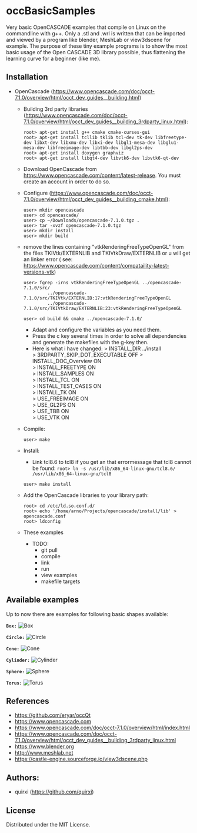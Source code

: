 # occBasicSamples

Very basic OpenCASCADE examples that compile on Linux on the commandline with g++.
Only a .stl and .wrl is written that can be imported and viewed by a program like blender, MeshLab or view3dscene for example.
The purpose of these tiny example programs is to show the most basic usage of the Open CASCADE 3D library possible, thus flattening the learning curve for a beginner (like me).


## Installation

* OpenCascade (https://www.opencascade.com/doc/occt-7.1.0/overview/html/occt_dev_guides__building.html)
	* Building 3rd party libraries (https://www.opencascade.com/doc/occt-7.1.0/overview/html/occt_dev_guides__building_3rdparty_linux.html):
		```
		root> apt-get install g++ cmake cmake-curses-gui
		root> apt-get install tcllib tklib tcl-dev tk-dev libfreetype-dev libxt-dev libxmu-dev libxi-dev libgl1-mesa-dev libglu1-mesa-dev libfreeimage-dev libtbb-dev libgl2ps-dev 
		root> apt-get install doxygen graphviz
		root> apt-get install libqt4-dev libvtk6-dev libvtk6-qt-dev
		```
	* Download OpenCascade from https://www.opencascade.com/content/latest-release. You must create an account in order to do so.
	* Configure (https://www.opencascade.com/doc/occt-7.1.0/overview/html/occt_dev_guides__building_cmake.html):
		```
		user> mkdir opencascade
		user> cd opencascade/
		user> cp ~/Downloads/opencascade-7.1.0.tgz .
		user> tar -xvzf opencascade-7.1.0.tgz
		user> mkdir install
		user> mkdir build
		```
	* remove the lines containing "vtkRenderingFreeTypeOpenGL" from the files TKIVtk/EXTERNLIB and TKIVtkDraw/EXTERNLIB 
	  or u will get an linker error ( see: https://www.opencascade.com/content/compataility-latest-versions-vtk)
		```
		user> fgrep -irns vtkRenderingFreeTypeOpenGL ../opencascade-7.1.0/src/
			     ../opencascade-7.1.0/src/TKIVtk/EXTERNLIB:17:vtkRenderingFreeTypeOpenGL
			     ../opencascade-7.1.0/src/TKIVtkDraw/EXTERNLIB:23:vtkRenderingFreeTypeOpenGL
		```
		```
		user> cd build && cmake ../opencascade-7.1.0/
		```
		* Adapt and configure the variables as you need them. 
		* Press the c key several times in order to solve all dependencies and generate the makefiles with the g-key then.
		* Here is what i have changed:
				> INSTALL_DIR                      ../install                                                                                                                                                
				> 3RDPARTY_SKIP_DOT_EXECUTABLE     OFF
				> INSTALL_DOC_Overview             ON                                                                                                                                                  
				> INSTALL_FREETYPE                 ON  
				> INSTALL_SAMPLES                  ON                                                                                                                                                        
				> INSTALL_TCL                      ON                                                                                                                                                        
				> INSTALL_TEST_CASES               ON                                                                                                                                                        
				> INSTALL_TK                       ON                                                                                                                                                        
				> USE_FREEIMAGE                    ON                                                                                                                                                        
				> USE_GL2PS                        ON                                                                                                                                                        
				> USE_TBB                          ON                                                                                                                                                        
				> USE_VTK                          ON
	* Compile:
		```
		user> make
		```
	* Install:
		* Link tcl8.6 to tcl8 if you get an that errormessage that tcl8 cannot be found: 
		      ```
		      root> ln -s /usr/lib/x86_64-linux-gnu/tcl8.6/ /usr/lib/x86_64-linux-gnu/tcl8
		      ```
		```
		user> make install
		```
	* Add the OpenCascade libraries to your library path:
		```
		root> cd /etc/ld.so.conf.d/
		root> echo '/home/arno/Projects/opencascade/install/lib' > opencascade.conf
		root> ldconfig
		``` 

	*  These examples
		* TODO: 
			* git pull
			* compile
			* link
			* run
			* view examples
			* makefile targets


## Available examples

Up to now there are examples for following basic shapes available:

**`Box:`**
![Box](docs/aBox.png)

**`Circle:`**
![Circle](docs/aCircle.png)

**`Cone:`**
![Cone](docs/aCone.png)

**`Cylinder:`**
![Cylinder](docs/aCylinder.png)

**`Sphere:`**
![Sphere](docs/aSphere.png)

**`Torus:`**
![Torus](docs/aTorus.png)

## References

* https://github.com/eryar/occQt
* https://www.opencascade.com
* https://www.opencascade.com/doc/occt-7.1.0/overview/html/index.html
* https://www.opencascade.com/doc/occt-7.1.0/overview/html/occt_dev_guides__building_3rdparty_linux.html
* https://www.blender.org
* http://www.meshlab.net
* https://castle-engine.sourceforge.io/view3dscene.php


## Authors:

* quirxi (https://github.com/quirxi)


## License

Distributed under the MIT License.


